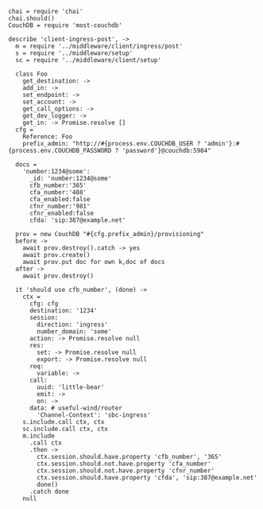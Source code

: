     chai = require 'chai'
    chai.should()
    CouchDB = require 'most-couchdb'

    describe 'client-ingress-post', ->
      m = require '../middleware/client/ingress/post'
      s = require '../middleware/setup'
      sc = require '../middleware/client/setup'

      class Foo
        get_destination: ->
        add_in: ->
        set_endpoint: ->
        set_account: ->
        get_call_options: ->
        get_dev_logger: ->
        get_in: -> Promise.resolve []
      cfg =
        Reference: Foo
        prefix_admin: "http://#{process.env.COUCHDB_USER ? 'admin'}:#{process.env.COUCHDB_PASSWORD ? 'password'}@couchdb:5984"

      docs =
        'number:1234@some':
          _id: 'number:1234@some'
          cfb_number:'365'
          cfa_number:'488'
          cfa_enabled:false
          cfnr_number:'981'
          cfnr_enabled:false
          cfda: 'sip:387@example.net'

      prov = new CouchDB "#{cfg.prefix_admin}/provisioning"
      before ->
        await prov.destroy().catch -> yes
        await prov.create()
        await prov.put doc for own k,doc of docs
      after ->
        await prov.destroy()

      it 'should use cfb_number', (done) ->
        ctx =
          cfg: cfg
          destination: '1234'
          session:
            direction: 'ingress'
            number_domain: 'some'
          action: -> Promise.resolve null
          res:
            set: -> Promise.resolve null
            export: -> Promise.resolve null
          req:
            variable: ->
          call:
            uuid: 'little-bear'
            emit: ->
            on: ->
          data: # useful-wind/router
            'Channel-Context': 'sbc-ingress'
        s.include.call ctx, ctx
        sc.include.call ctx, ctx
        m.include
          .call ctx
          .then ->
            ctx.session.should.have.property 'cfb_number', '365'
            ctx.session.should.not.have.property 'cfa_number'
            ctx.session.should.not.have.property 'cfnr_number'
            ctx.session.should.have.property 'cfda', 'sip:387@example.net'
            done()
          .catch done
        null
